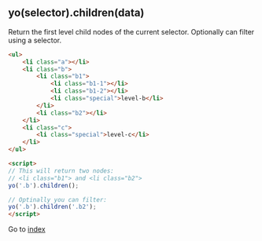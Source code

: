 ## yo(selector).children(data)

Return the first level child nodes of the current selector. Optionally can filter using a selector.  

```html
<ul>
    <li class="a"></li>
    <li class="b">
        <li class="b1">
            <li class="b1-1"></li>    
            <li class="b1-2"></li>    
            <li class="special">level-b</li>
        </li>    
        <li class="b2"></li>    
    </li>
    <li class="c">
        <li class="special">level-c</li>
    </li>
</ul>

<script>
// This will return two nodes:
// <li class="b1"> and <li class="b2">
yo('.b').children();

// Optinally you can filter: 
yo('.b').children('.b2');
</script>
```

Go to [index](index.md)